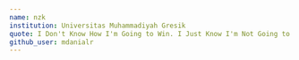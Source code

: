 ```yaml
---
name: nzk
institution: Universitas Muhammadiyah Gresik
quote: I Don't Know How I'm Going to Win. I Just Know I'm Not Going to Lose.
github_user: mdanialr
---
```

